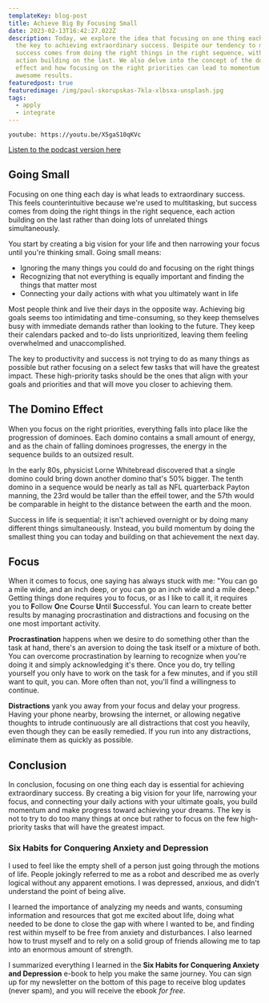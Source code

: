```yaml
---
templateKey: blog-post
title: Achieve Big By Focusing Small
date: 2023-02-13T16:42:27.022Z
description: Today, we explore the idea that focusing on one thing each day is
  the key to achieving extraordinary success. Despite our tendency to multitask,
  success comes from doing the right things in the right sequence, with each
  action building on the last. We also delve into the concept of the domino
  effect and how focusing on the right priorities can lead to momentum and
  awesome results.
featuredpost: true
featuredimage: /img/paul-skorupskas-7kla-xlbsxa-unsplash.jpg
tags:
  - apply
  - integrate
---
```

`youtube: https://youtu.be/X5gaS10qKVc`

[Listen to the podcast version here](https://thedebuglife.buzzsprout.com/2037301/12242889-26-achieve-big-by-focusing-small)

## Going Small

Focusing on one thing each day is what leads to extraordinary success. This feels counterintuitive because we're used to multitasking, but success comes from doing the right things in the right sequence, each action building on the last rather than doing lots of unrelated things simultaneously.

You start by creating a big vision for your life and then narrowing your focus until you're thinking small. Going small means:
- Ignoring the many things you could do and focusing on the right things
- Recognizing that not everything is equally important and finding the things that matter most
- Connecting your daily actions with what you ultimately want in life

Most people think and live their days in the opposite way. Achieving big goals seems too intimidating and time-consuming, so they keep themselves busy with immediate demands rather than looking to the future. They keep their calendars packed and to-do lists unprioritized, leaving them feeling overwhelmed and unaccomplished.

The key to productivity and success is not trying to do as many things as possible but rather focusing on a select few tasks that will have the greatest impact. These high-priority tasks should be the ones that align with your goals and priorities and that will move you closer to achieving them.

## The Domino Effect

When you focus on the right priorities, everything falls into place like the progression of dominoes. Each domino contains a small amount of energy, and as the chain of falling dominoes progresses, the energy in the sequence builds to an outsized result.

In the early 80s, physicist Lorne Whitebread discovered that a single domino could bring down another domino that's 50% bigger. The tenth domino in a sequence would be nearly as tall as NFL quarterback Payton manning, the 23rd would be taller than the effeil tower, and the 57th would be comparable in height to the distance between the earth and the moon.

Success in life is sequential; it isn't achieved overnight or by doing many different things simultaneously. Instead, you build momentum by doing the smallest thing you can today and building on that achievement the next day.

## Focus

When it comes to focus, one saying has always stuck with me: "You can go a mile wide, and an inch deep, or you can go an inch wide and a mile deep." Getting things done requires you to focus, or as I like to call it, it requires you to **F**ollow **O**ne **C**ourse **U**ntil **S**uccessful. You can learn to create better results by managing procrastination and distractions and focusing on the one most important activity.

**Procrastination** happens when we desire to do something other than the task at hand, there's an aversion to doing the task itself or a mixture of both. You can overcome procrastination by learning to recognize when you're doing it and simply acknowledging it's there. Once you do, try telling yourself you only have to work on the task for a few minutes, and if you still want to quit, you can. More often than not, you'll find a willingness to continue.

**Distractions** yank you away from your focus and delay your progress. Having your phone nearby, browsing the internet, or allowing negative thoughts to intrude continuously are all distractions that cost you heavily, even though they can be easily remedied. If you run into any distractions, eliminate them as quickly as possible.

## Conclusion

In conclusion, focusing on one thing each day is essential for achieving extraordinary success. By creating a big vision for your life, narrowing your focus, and connecting your daily actions with your ultimate goals, you build momentum and make progress toward achieving your dreams. The key is not to try to do too many things at once but rather to focus on the few high-priority tasks that will have the greatest impact. 

### Six Habits for Conquering Anxiety and Depression 
I used to feel like the empty shell of a person just going through the motions of life. People jokingly referred to me as a robot and described me as overly logical without any apparent emotions. I was depressed, anxious, and didn't understand the point of being alive.  

I learned the importance of analyzing my needs and wants, consuming information and resources that got me excited about life, doing what needed to be done to close the gap with where I wanted to be, and finding rest within myself to be free from anxiety and disturbances. I also learned how to trust myself and to rely on a solid group of friends allowing me to tap into an enormous amount of strength.

I summarized everything I learned in the **Six Habits for Conquering Anxiety and Depression** e-book to help you make the same journey. You can sign up for my newsletter on the bottom of this page to receive blog updates (never spam), and you will receive the ebook *for free*.